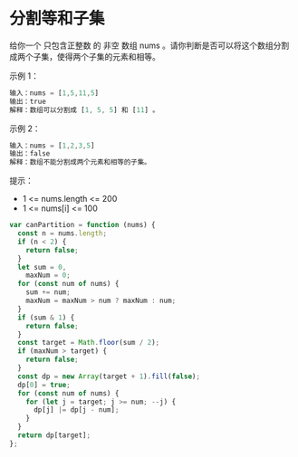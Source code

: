 # 分割等和子集

给你一个 只包含正整数 的 非空 数组 nums 。请你判断是否可以将这个数组分割成两个子集，使得两个子集的元素和相等。

示例 1：

```js
输入：nums = [1,5,11,5]
输出：true
解释：数组可以分割成 [1, 5, 5] 和 [11] 。
```

示例 2：

```js
输入：nums = [1,2,3,5]
输出：false
解释：数组不能分割成两个元素和相等的子集。
```

提示：

- 1 <= nums.length <= 200
- 1 <= nums[i] <= 100

```js
var canPartition = function (nums) {
  const n = nums.length;
  if (n < 2) {
    return false;
  }
  let sum = 0,
    maxNum = 0;
  for (const num of nums) {
    sum += num;
    maxNum = maxNum > num ? maxNum : num;
  }
  if (sum & 1) {
    return false;
  }
  const target = Math.floor(sum / 2);
  if (maxNum > target) {
    return false;
  }
  const dp = new Array(target + 1).fill(false);
  dp[0] = true;
  for (const num of nums) {
    for (let j = target; j >= num; --j) {
      dp[j] |= dp[j - num];
    }
  }
  return dp[target];
};
```
